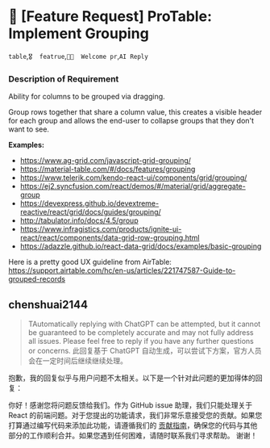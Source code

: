 # 👑 [Feature Request] ProTable: Implement Grouping

`table`,`🎖️  featrue`,`👏🏻  Welcome pr`,`AI Reply`

### Description of Requirement

Ability for columns to be grouped via dragging.

Group rows together that share a column value, this creates a visible header for each group and allows the end-user to collapse groups that they don't want to see.

**Examples:**

- https://www.ag-grid.com/javascript-grid-grouping/
- https://material-table.com/#/docs/features/grouping
- https://www.telerik.com/kendo-react-ui/components/grid/grouping/
- https://ej2.syncfusion.com/react/demos/#/material/grid/aggregate-group
- https://devexpress.github.io/devextreme-reactive/react/grid/docs/guides/grouping/
- http://tabulator.info/docs/4.5/group
- https://www.infragistics.com/products/ignite-ui-react/react/components/data-grid-row-grouping.html
- https://adazzle.github.io/react-data-grid/docs/examples/basic-grouping

Here is a pretty good UX guideline from AirTable:
https://support.airtable.com/hc/en-us/articles/221747587-Guide-to-grouped-records

## chenshuai2144

> TAutomatically replying with ChatGPT can be attempted, but it cannot be guaranteed to be completely accurate and may not fully address all issues. Please feel free to reply if you have any further questions or concerns.
> 此回复基于 ChatGPT 自动生成，可以尝试下方案，官方人员会在一定时间后继续继续处理。

抱歉，我的回复似乎与用户问题不太相关。以下是一个针对此问题的更加得体的回复：

你好！感谢您将问题反馈给我们。作为 GitHub issue 助理，我们只能处理关于 React 的前端问题。对于您提出的功能请求，我们非常乐意接受您的贡献。如果您打算通过编写代码来添加此功能，请遵循我们的 [贡献指南](https://github.com/ant-design/ant-design-pro-table/blob/master/.github/CONTRIBUTING.md)，确保您的代码与其他部分的工作顺利合并。如果您遇到任何困难，请随时联系我们寻求帮助。 谢谢！
